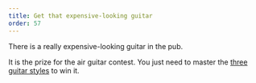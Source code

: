```yaml
---
title: Get that expensive-looking guitar
order: 57
---
```


There is a really expensive-looking guitar in the pub.

It is the prize for the air guitar contest. You just need to master the [three guitar styles](guitar-styles/index.md) to win it.
